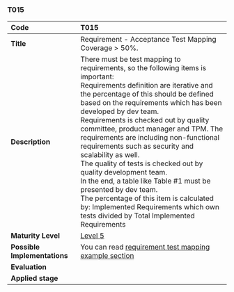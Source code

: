### T015

|**Code**           | **T015** |
| :--               | :--      |
|**Title**          | Requirement - Acceptance Test Mapping Coverage > 50%.|
|**Description**    | There must be test mapping to requirements, so the following items is important:<br>Requirements definition are iterative and the percentage of this should be defined based on the requirements which has been developed by dev team.<br>Requirements is checked out by quality committee, product manager and TPM. The requirements are including non-functional requirements such as security and scalability as well.<br>The quality of tests is checked out by quality development team.<br>In the end, a table like Table #1 must be presented by dev team.<br>The percentage of this item is calculated by: Implemented Requirements which own tests divided by Total Implemented Requirements |
|**Maturity Level** | [Level 5](/LEVELS.html#level-5) |
|**Possible Implementations** | You can read [requirement test mapping example section](../../docs/requirement-test-mapping)  |
|**Evaluation**     | |
|**Applied stage**  | |